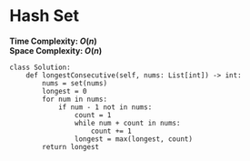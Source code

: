 # Hash Set
**Time Complexity: $O(n)$**\
**Space Complexity: $O(n)$**
```python=
class Solution:
    def longestConsecutive(self, nums: List[int]) -> int:
        nums = set(nums)
        longest = 0
        for num in nums:
            if num - 1 not in nums:
                count = 1
                while num + count in nums:
                    count += 1
                longest = max(longest, count)
        return longest
```